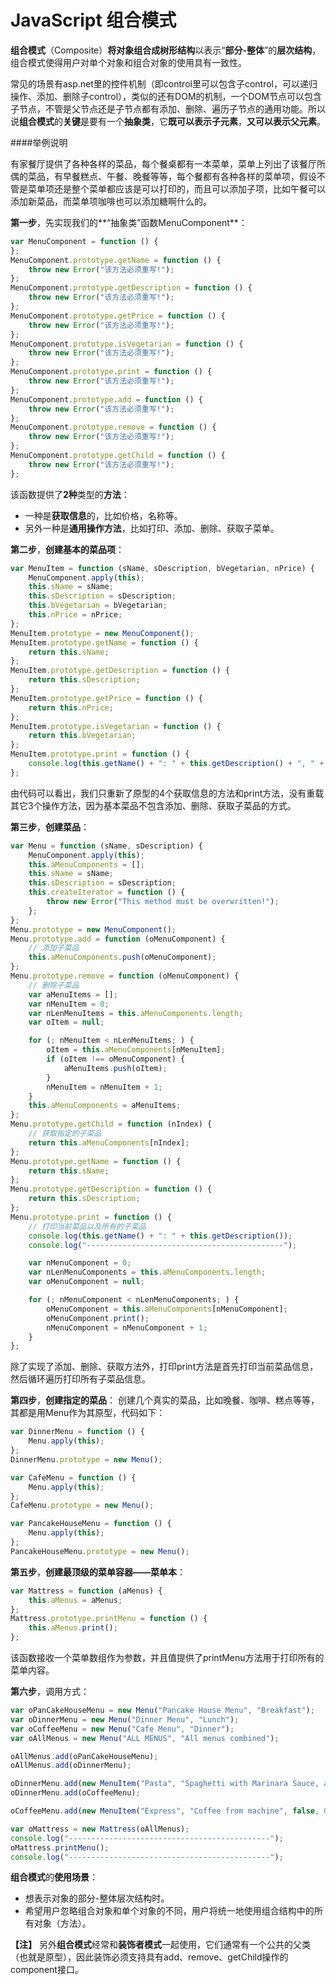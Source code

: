 JavaScript 组合模式
=============

**组合模式**（Composite）**将对象组合成树形结构**以表示“**部分-整体**”的**层次结构**，组合模式使得用户对单个对象和组合对象的使用具有一致性。

常见的场景有asp.net里的控件机制（即control里可以包含子control，可以递归操作、添加、删除子control），类似的还有DOM的机制，一个DOM节点可以包含子节点，不管是父节点还是子节点都有添加、删除、遍历子节点的通用功能。所以说**组合模式**的**关键**是要有一个**抽象类**，它**既可以表示子元素**，**又可以表示父元素**。

####举例说明

有家餐厅提供了各种各样的菜品，每个餐桌都有一本菜单，菜单上列出了该餐厅所偶的菜品，有早餐糕点、午餐、晚餐等等，每个餐都有各种各样的菜单项，假设不管是菜单项还是整个菜单都应该是可以打印的，而且可以添加子项，比如午餐可以添加新菜品，而菜单项咖啡也可以添加糖啊什么的。

**第一步**，先实现我们的**“抽象类”函数MenuComponent**：
```javascript
var MenuComponent = function () {
};
MenuComponent.prototype.getName = function () {
    throw new Error("该方法必须重写!");
};
MenuComponent.prototype.getDescription = function () {
    throw new Error("该方法必须重写!");
};
MenuComponent.prototype.getPrice = function () {
    throw new Error("该方法必须重写!");
};
MenuComponent.prototype.isVegetarian = function () {
    throw new Error("该方法必须重写!");
};
MenuComponent.prototype.print = function () {
    throw new Error("该方法必须重写!");
};
MenuComponent.prototype.add = function () {
    throw new Error("该方法必须重写!");
};
MenuComponent.prototype.remove = function () {
    throw new Error("该方法必须重写!");
};
MenuComponent.prototype.getChild = function () {
    throw new Error("该方法必须重写!");
};
```
该函数提供了**2种**类型的**方法**：
- 一种是**获取信息**的，比如价格，名称等。
- 另外一种是**通用操作方法**，比如打印、添加、删除、获取子菜单。

**第二步**，**创建基本的菜品项**：
```javascript
var MenuItem = function (sName, sDescription, bVegetarian, nPrice) {
    MenuComponent.apply(this);
    this.sName = sName;
    this.sDescription = sDescription;
    this.bVegetarian = bVegetarian;
    this.nPrice = nPrice;
};
MenuItem.prototype = new MenuComponent();
MenuItem.prototype.getName = function () {
    return this.sName;
};
MenuItem.prototype.getDescription = function () {
    return this.sDescription;
};
MenuItem.prototype.getPrice = function () {
    return this.nPrice;
};
MenuItem.prototype.isVegetarian = function () {
    return this.bVegetarian;
};
MenuItem.prototype.print = function () {
    console.log(this.getName() + ": " + this.getDescription() + ", " + this.getPrice() + "euros");
};
```
由代码可以看出，我们只重新了原型的4个获取信息的方法和print方法，没有重载其它3个操作方法，因为基本菜品不包含添加、删除、获取子菜品的方式。

**第三步**，**创建菜品**：
```javascript
var Menu = function (sName, sDescription) {
    MenuComponent.apply(this);
    this.aMenuComponents = [];
    this.sName = sName;
    this.sDescription = sDescription;
    this.createIterator = function () {
        throw new Error("This method must be overwritten!");
    };
};
Menu.prototype = new MenuComponent();
Menu.prototype.add = function (oMenuComponent) {
    // 添加子菜品
    this.aMenuComponents.push(oMenuComponent);
};
Menu.prototype.remove = function (oMenuComponent) {
    // 删除子菜品
    var aMenuItems = [];
    var nMenuItem = 0;
    var nLenMenuItems = this.aMenuComponents.length;
    var oItem = null;

    for (; nMenuItem < nLenMenuItems; ) {
        oItem = this.aMenuComponents[nMenuItem];
        if (oItem !== oMenuComponent) {
            aMenuItems.push(oItem);
        }
        nMenuItem = nMenuItem + 1;
    }
    this.aMenuComponents = aMenuItems;
};
Menu.prototype.getChild = function (nIndex) {
    // 获取指定的子菜品
    return this.aMenuComponents[nIndex];
};
Menu.prototype.getName = function () {
    return this.sName;
};
Menu.prototype.getDescription = function () {
    return this.sDescription;
};
Menu.prototype.print = function () {
    // 打印当前菜品以及所有的子菜品
    console.log(this.getName() + ": " + this.getDescription());
    console.log("--------------------------------------------");

    var nMenuComponent = 0;
    var nLenMenuComponents = this.aMenuComponents.length;
    var oMenuComponent = null;

    for (; nMenuComponent < nLenMenuComponents; ) {
        oMenuComponent = this.aMenuComponents[nMenuComponent];
        oMenuComponent.print();
        nMenuComponent = nMenuComponent + 1;
    }
};
```
除了实现了添加、删除、获取方法外，打印print方法是首先打印当前菜品信息，然后循环遍历打印所有子菜品信息。

**第四步**，**创建指定的菜品**：
创建几个真实的菜品，比如晚餐、咖啡、糕点等等，其都是用Menu作为其原型，代码如下：
```javascript
var DinnerMenu = function () {
    Menu.apply(this);
};
DinnerMenu.prototype = new Menu();

var CafeMenu = function () {
    Menu.apply(this);
};
CafeMenu.prototype = new Menu();

var PancakeHouseMenu = function () {
    Menu.apply(this);
};
PancakeHouseMenu.prototype = new Menu();
```

**第五步**，**创建最顶级的菜单容器——菜单本**：
```javascript
var Mattress = function (aMenus) {
    this.aMenus = aMenus;
};
Mattress.prototype.printMenu = function () {
    this.aMenus.print();
};
```
该函数接收一个菜单数组作为参数，并且值提供了printMenu方法用于打印所有的菜单内容。

**第六步**，调用方式：
```javascript
var oPanCakeHouseMenu = new Menu("Pancake House Menu", "Breakfast");
var oDinnerMenu = new Menu("Dinner Menu", "Lunch");
var oCoffeeMenu = new Menu("Cafe Menu", "Dinner");
var oAllMenus = new Menu("ALL MENUS", "All menus combined");

oAllMenus.add(oPanCakeHouseMenu);
oAllMenus.add(oDinnerMenu);

oDinnerMenu.add(new MenuItem("Pasta", "Spaghetti with Marinara Sauce, and a slice of sourdough bread", true, 3.89));
oDinnerMenu.add(oCoffeeMenu);

oCoffeeMenu.add(new MenuItem("Express", "Coffee from machine", false, 0.99));

var oMattress = new Mattress(oAllMenus);
console.log("---------------------------------------------");
oMattress.printMenu();
console.log("---------------------------------------------");
```

**组合模式**的**使用场景**：
- 想表示对象的部分-整体层次结构时。
- 希望用户忽略组合对象和单个对象的不同，用户将统一地使用组合结构中的所有对象（方法）。

**【注】**
另外**组合模式**经常和**装饰者模式**一起使用，它们通常有一个公共的父类（也就是原型），因此装饰必须支持具有add、remove、getChild操作的 component接口。
